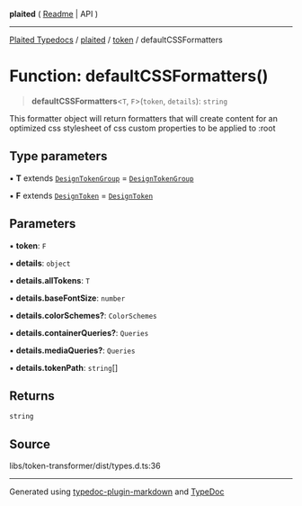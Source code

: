 **plaited** ( [Readme](../../README.md) \| API )

***

[Plaited Typedocs](../../../modules.md) / [plaited](../../modules.md) / [token](../README.md) / defaultCSSFormatters

# Function: defaultCSSFormatters()

> **defaultCSSFormatters**\<`T`, `F`\>(`token`, `details`): `string`

This formatter object will return formatters that will create content for an
optimized css stylesheet of css custom properties to be applied to :root

## Type parameters

▪ **T** extends [`DesignTokenGroup`](../interfaces/DesignTokenGroup.md) = [`DesignTokenGroup`](../interfaces/DesignTokenGroup.md)

▪ **F** extends [`DesignToken`](../type-aliases/DesignToken.md) = [`DesignToken`](../type-aliases/DesignToken.md)

## Parameters

▪ **token**: `F`

▪ **details**: `object`

▪ **details.allTokens**: `T`

▪ **details.baseFontSize**: `number`

▪ **details.colorSchemes?**: `ColorSchemes`

▪ **details.containerQueries?**: `Queries`

▪ **details.mediaQueries?**: `Queries`

▪ **details.tokenPath**: `string`[]

## Returns

`string`

## Source

libs/token-transformer/dist/types.d.ts:36

***

Generated using [typedoc-plugin-markdown](https://www.npmjs.com/package/typedoc-plugin-markdown) and [TypeDoc](https://typedoc.org/)
